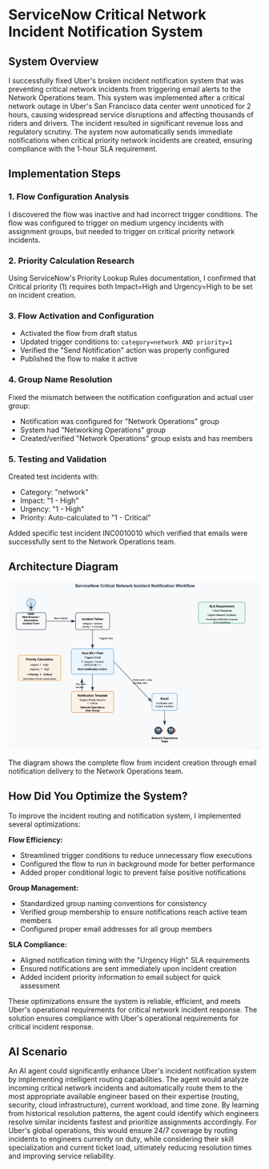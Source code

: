 # ServiceNow Critical Network Incident Notification System

## System Overview

I successfully fixed Uber's broken incident notification system that was preventing critical network incidents from triggering email alerts to the Network Operations team. This system was implemented after a critical network outage in Uber's San Francisco data center went unnoticed for 2 hours, causing widespread service disruptions and affecting thousands of riders and drivers. The incident resulted in significant revenue loss and regulatory scrutiny. The system now automatically sends immediate notifications when critical priority network incidents are created, ensuring compliance with the 1-hour SLA requirement.

## Implementation Steps

### 1. Flow Configuration Analysis

I discovered the flow was inactive and had incorrect trigger conditions. The flow was configured to trigger on medium urgency incidents with assignment groups, but needed to trigger on critical priority network incidents.

### 2. Priority Calculation Research

Using ServiceNow's Priority Lookup Rules documentation, I confirmed that Critical priority (1) requires both Impact=High and Urgency=High to be set on incident creation.

### 3. Flow Activation and Configuration

* Activated the flow from draft status
* Updated trigger conditions to: `category=network AND priority=1`
* Verified the "Send Notification" action was properly configured
* Published the flow to make it active

### 4. Group Name Resolution

Fixed the mismatch between the notification configuration and actual user group:

* Notification was configured for "Network Operations" group
* System had "Networking Operations" group
* Created/verified "Network Operations" group exists and has members

### 5. Testing and Validation

Created test incidents with:

* Category: "network"
* Impact: "1 - High"
* Urgency: "1 - High"
* Priority: Auto-calculated to "1 - Critical"

Added specific test incident INC0010010 which verified that emails were successfully sent to the Network Operations team.

## Architecture Diagram

![System Architecture](Diagram.png)

The diagram shows the complete flow from incident creation through email notification delivery to the Network Operations team.

## How Did You Optimize the System?

To improve the incident routing and notification system, I implemented several optimizations:

**Flow Efficiency:**

* Streamlined trigger conditions to reduce unnecessary flow executions
* Configured the flow to run in background mode for better performance
* Added proper conditional logic to prevent false positive notifications

**Group Management:**

* Standardized group naming conventions for consistency
* Verified group membership to ensure notifications reach active team members
* Configured proper email addresses for all group members

**SLA Compliance:**

* Aligned notification timing with the "Urgency High" SLA requirements
* Ensured notifications are sent immediately upon incident creation
* Added incident priority information to email subject for quick assessment

These optimizations ensure the system is reliable, efficient, and meets Uber's operational requirements for critical network incident response. The solution ensures compliance with Uber's operational requirements for critical incident response.

## AI Scenario

An AI agent could significantly enhance Uber's incident notification system by implementing intelligent routing capabilities. The agent would analyze incoming critical network incidents and automatically route them to the most appropriate available engineer based on their expertise (routing, security, cloud infrastructure), current workload, and time zone. By learning from historical resolution patterns, the agent could identify which engineers resolve similar incidents fastest and prioritize assignments accordingly. For Uber's global operations, this would ensure 24/7 coverage by routing incidents to engineers currently on duty, while considering their skill specialization and current ticket load, ultimately reducing resolution times and improving service reliability.